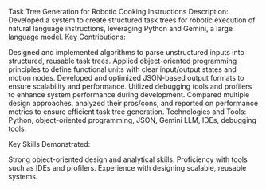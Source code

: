 Task Tree Generation for Robotic Cooking Instructions
Description: Developed a system to create structured task trees for robotic execution of natural language instructions, leveraging Python and Gemini, a large language model.
Key Contributions:

Designed and implemented algorithms to parse unstructured inputs into structured, reusable task trees.
Applied object-oriented programming principles to define functional units with clear input/output states and motion nodes.
Developed and optimized JSON-based output formats to ensure scalability and performance.
Utilized debugging tools and profilers to enhance system performance during development.
Compared multiple design approaches, analyzed their pros/cons, and reported on performance metrics to ensure efficient task tree generation.
Technologies and Tools: Python, object-oriented programming, JSON, Gemini LLM, IDEs, debugging tools.

Key Skills Demonstrated:

Strong object-oriented design and analytical skills.
Proficiency with tools such as IDEs and profilers.
Experience with designing scalable, reusable systems.
